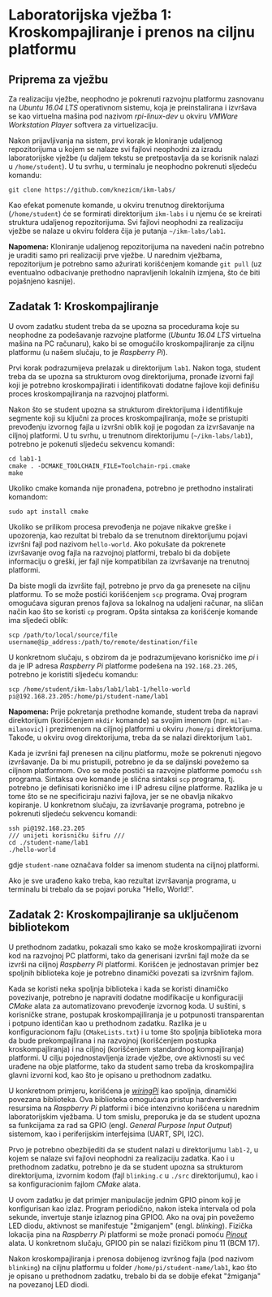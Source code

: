 # Laboratorijska vježba 1: Kroskompajliranje i prenos na ciljnu platformu
## Priprema za vježbu
Za realizaciju vježbe, neophodno je pokrenuti razvojnu platformu zasnovanu na *Ubuntu 16.04 LTS* operativnom sistemu, koja je preinstalirana i izvršava se kao virtuelna mašina pod nazivom *rpi-linux-dev* u okviru *VMWare Workstation Player* softvera za virtuelizaciju.

Nakon prijavljivanja na sistem, prvi korak je kloniranje udaljenog repozitorijuma u kojem se nalaze svi fajlovi neophodni za izradu laboratorijske vježbe (u daljem tekstu se pretpostavlja da se korisnik nalazi u `/home/student`). U tu svrhu, u terminalu je neophodno pokrenuti sljedeću komandu:

```
git clone https://github.com/knezicm/ikm-labs/
```

Kao efekat pomenute komande, u okviru trenutnog direktorijuma (`/home/student`) će se formirati direktorijum `ikm-labs` i u njemu će se kreirati struktura udaljenog repozitorijuma. Svi fajlovi neophodni za realizaciju vježbe se nalaze u okviru foldera čija je putanja `~/ikm-labs/lab1`.

**Napomena:** Kloniranje udaljenog repozitorijuma na navedeni način potrebno je uraditi samo pri realizaciji prve vježbe. U narednim vježbama, repozitorijum je potrebno samo ažurirati korišćenjem komande `git pull` (uz eventualno odbacivanje prethodno napravljenih lokalnih izmjena, što će biti pojašnjeno kasnije).

## Zadatak 1: Kroskompajliranje
U ovom zadatku student treba da se upozna sa procedurama koje su neophodne za podešavanje razvojne platforme (*Ubuntu 16.04 LTS* virtuelna mašina na PC računaru), kako bi se omogućilo kroskompajliranje za ciljnu platformu (u našem slučaju, to je *Raspberry Pi*).

Prvi korak podrazumijeva prelazak u direktorijum `lab1`. Nakon toga, student treba da se upozna sa strukturom ovog direktorijuma, pronađe izvorni fajl koji je potrebno kroskompajlirati i identifikovati dodatne fajlove koji definišu proces kroskompajliranja na razvojnoj platformi.

Nakon što se student upozna sa strukturom direktorijuma i identifikuje segmente koji su ključni za proces kroskompajliranja, može se pristupiti prevođenju izvornog fajla u izvršni oblik koji je pogodan za izvršavanje na ciljnoj platformi. U tu svrhu, u trenutnom direktorijumu (`~/ikm-labs/lab1`), potrebno je pokenuti sljedeću sekvencu komandi:

```
cd lab1-1
cmake . -DCMAKE_TOOLCHAIN_FILE=Toolchain-rpi.cmake
make
```
Ukoliko cmake komanda nije pronađena, potrebno je prethodno instalirati komandom:
```
sudo apt install cmake
```

Ukoliko se prilikom procesa prevođenja ne pojave nikakve greške i upozorenja, kao rezultat bi trebalo da se trenutnom direktorijumu pojavi izvršni fajl pod nazivom `hello-world`. Ako pokušate da pokrenete izvršavanje ovog fajla na razvojnoj platformi, trebalo bi da dobijete informaciju o greški, jer fajl nije kompatibilan za izvršavanje na trenutnoj platformi.

Da biste mogli da izvršite fajl, potrebno je prvo da ga prenesete na ciljnu platformu. To se može postići korišćenjem `scp` programa. Ovaj program omogućava siguran prenos fajlova sa lokalnog na udaljeni računar, na sličan način kao što se koristi `cp` program. Opšta sintaksa za korišćenje komande ima sljedeći oblik:

```
scp /path/to/local/source/file username@ip_address:/path/to/remote/destination/file
```

U konkretnom slučaju, s obzirom da je podrazumijevano korisničko ime *pi* i da je IP adresa *Raspberry Pi* platforme podešena na `192.168.23.205`, potrebno je koristiti sljedeću komandu:

```
scp /home/student/ikm-labs/lab1/lab1-1/hello-world pi@192.168.23.205:/home/pi/student-name/lab1
```

**Napomena:** Prije pokretanja prethodne komande, student treba da napravi direktorijum (korišćenjem `mkdir` komande) sa svojim imenom (npr. `milan-milanovic`) i prezimenom na ciljnoj platformi u okviru `/home/pi` direktorijuma. Takođe, u okviru ovog direktorijuma, treba da se nalazi direktorijum `lab1`.

Kada je izvršni fajl prenesen na ciljnu platformu, može se pokrenuti njegovo izvršavanje. Da bi mu pristupili, potrebno je da se daljinski povežemo sa ciljnom platformom. Ovo se može postići sa razvojne platforme pomoću `ssh` programa. Sintaksa ove komande je slična sintaksi `scp` programa, tj. potrebno je definisati korisničko ime i IP adresu ciljne platforme. Razlika je u tome što se ne specificiraju nazivi fajlova, jer se ne obavlja nikakvo kopiranje. U konkretnom slučaju, za izvršavanje programa, potrebno je pokrenuti sljedeću sekvencu komandi:

```
ssh pi@192.168.23.205
/// unijeti korisničku šifru ///
cd ./student-name/lab1
./hello-world
```

gdje `student-name` označava folder sa imenom studenta na ciljnoj platformi.

Ako je sve urađeno kako treba, kao rezultat izvršavanja programa, u terminalu bi trebalo da se pojavi poruka "Hello, World!".

## Zadatak 2: Kroskompajliranje sa uključenom bibliotekom
U prethodnom zadatku, pokazali smo kako se može kroskompajlirati izvorni kod na razvojnoj PC platformi, tako da generisani izvršni fajl može da se izvrši na ciljnoj *Raspberry Pi* platformi. Korišćen je jednostavan primjer bez spoljnih biblioteka koje je potrebno dinamički povezati sa izvršnim fajlom.

Kada se koristi neka spoljnja biblioteka i kada se koristi dinamičko povezivanje, potrebno je napraviti dodatne modifikacije u konfiguraciji *CMake* alata za automatizovano prevođenje izvornog koda. U suštini, s korisničke strane, postupak kroskompajiliranja je u potpunosti transparentan i potpuno identičan kao u prethodnom zadatku. Razlika je u konfiguracionom fajlu (`CMakeLists.txt`) i u tome što spoljnja biblioteka mora da bude prekompajlirana i na razvojnoj (korišćenjem postupka kroskompajliranja) i na ciljnoj (korišćenjem standardnog kompajliranja) platformi. U cilju pojednostavljenja izrade vježbe, ove aktivnosti su već urađene na obje platforme, tako da student samo treba da kroskompajlira glavni izvorni kod, kao što je opisano u prethodnom zadatku.

U konkretnom primjeru, korišćena je [*wiringPi*](http://wiringpi.com/) kao spoljnja, dinamički povezana biblioteka. Ova biblioteka omogućava pristup hardverskim resursima na *Raspberry Pi* platformi i biće intenzivno korišćena u narednim laboratorijskim vježbama. U tom smislu, preporuka je da se student upozna sa funkcijama za rad sa GPIO (engl. *General Purpose Input Output*) sistemom, kao i periferijskim interfejsima (UART, SPI, I2C).

Prvo je potrebno obezbijediti da se student nalazi u direktorijumu `lab1-2`, u kojem se nalaze svi fajlovi neophodni za realizaciju zadatka. Kao i u prethodnom zadatku, potrebno je da se student upozna sa strukturom direktorijuma, izvornim kodom (fajl `blinking.c` u `./src` direktorijumu), kao i sa konfiguracionim fajlom *CMake* alata.

U ovom zadatku je dat primjer manipulacije jednim GPIO pinom koji je konfigurisan kao izlaz. Program periodično, nakon isteka intervala od pola sekunde, invertuje stanje izlaznog pina GPIO0. Ako na ovaj pin povežemo LED diodu, aktivnost se manifestuje "žmiganjem" (engl. *blinking*). Fizička lokacija pina na *Raspberry Pi* platformi se može pronaći pomoću [*Pinout*](https://pinout.xyz/) alata. U konkretnom slučaju, GPIO0 pin se nalazi fizičkom pinu 11 (BCM 17).

Nakon kroskompajliranja i prenosa dobijenog izvršnog fajla (pod nazivom `blinking`) na ciljnu platformu u folder `/home/pi/student-name/lab1`, kao što je opisano u prethodnom zadatku, trebalo bi da se dobije efekat "žmiganja" na povezanoj LED diodi.
